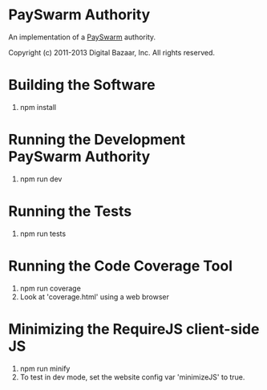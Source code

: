 PaySwarm Authority
==================

An implementation of a [PaySwarm][] authority.

[PaySwarm]: http://payswarm.com/ "PaySwarm Standard"

Copyright (c) 2011-2013 Digital Bazaar, Inc. All rights reserved.

Building the Software
=====================

1. npm install

Running the Development PaySwarm Authority
==========================================

1. npm run dev

Running the Tests
=================

1. npm run tests

Running the Code Coverage Tool
==============================

1. npm run coverage
2. Look at 'coverage.html' using a web browser

Minimizing the RequireJS client-side JS
=======================================

1. npm run minify
2. To test in dev mode, set the website config var 'minimizeJS' to true.
